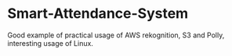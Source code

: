 # Smart-Attendance-System
Good example of practical usage of AWS rekognition, S3 and Polly, interesting usage of Linux. 
